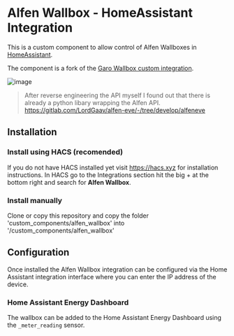 # Alfen Wallbox - HomeAssistant Integration

This is a custom component to allow control of Alfen Wallboxes in [HomeAssistant](https://home-assistant.io).

The component is a fork of the [Garo Wallbox custom integration](https://github.com/sockless-coding/garo_wallbox).

![image](https://github.com/leeyuentuen/alfen_wallbox/assets/1487966/a25af9bc-a6b3-496d-9c04-6812825cb375)

> After reverse engineering the API myself I found out that there is already a python libary wrapping the Alfen API.
> https://gitlab.com/LordGaav/alfen-eve/-/tree/develop/alfeneve

## Installation

### Install using HACS (recomended)
If you do not have HACS installed yet visit https://hacs.xyz for installation instructions.
In HACS go to the Integrations section hit the big + at the bottom right and search for **Alfen Wallbox**.

### Install manually
Clone or copy this repository and copy the folder 'custom_components/alfen_wallbox' into '<homeassistant config>/custom_components/alfen_wallbox'

## Configuration

Once installed the Alfen Wallbox integration can be configured via the Home Assistant integration interface 
where you can enter the IP address of the device.

### Home Assistant Energy Dashboard
The wallbox can be added to the Home Assistant Energy Dashboard using the `_meter_reading` sensor.
